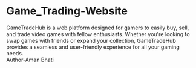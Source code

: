 # Game_Trading-Website
GameTradeHub is a web platform designed for gamers to easily buy, sell, and trade video games with fellow enthusiasts. Whether you're looking to swap games with friends or expand your collection, GameTradeHub provides a seamless and user-friendly experience for all your gaming needs.
<br>
Author-Aman Bhati
